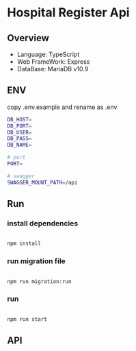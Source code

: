 # Hospital Register Api

## Overview

- Language: TypeScript
- Web FrameWork: Express
- DataBase: MariaDB v10.9

## ENV

copy .env.example and rename as .env

```bash
DB_HOST=
DB_PORT=
DB_USER=
DB_PASS=
DB_NAME=

# port 
PORT=

# swagger
SWAGGER_MOUNT_PATH=/api

```

## Run

### install dependencies

```bash

npm install

```

### run migration file

```bash

npm run migration:run

```

### run

```bash

npm run start

```

## API